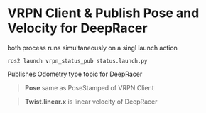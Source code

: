 # VRPN Client & Publish Pose and Velocity for DeepRacer

both process runs simultaneously on a singl launch action

```
ros2 launch vrpn_status_pub status.launch.py
```

Publishes Odometry type topic for DeepRacer

>**Pose** same as PoseStamped of VRPN Client

>**Twist.linear.x** is linear velocity of DeepRacer
